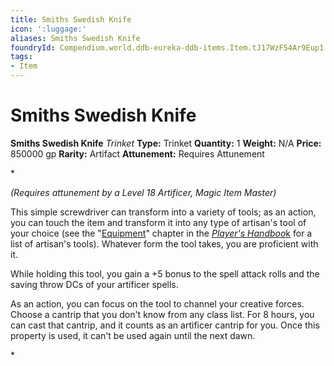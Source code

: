 ```yaml
---
title: Smiths Swedish Knife
icon: ':luggage:'
aliases: Smiths Swedish Knife
foundryId: Compendium.world.ddb-eureka-ddb-items.Item.tJ17WzF54Ar9Eup1
tags:
- Item
---
```


# Smiths Swedish Knife

**Smiths Swedish Knife**
_Trinket_
**Type:** Trinket
**Quantity:** 1
**Weight:** N/A
**Price:** 850000 gp
**Rarity:** Artifact
**Attunement:** Requires Attunement

*<div class="item-attunement"><i>(Requires attunement by a Level 18 Artificer, Magic Item Master)</i><p>This simple screwdriver can transform into a variety of tools; as an action, you can touch the item and transform it into any type of artisan's tool of your choice (see the "<a title="Equipment" href="https://www.dndbeyond.com/sources/phb/equipment#Tools">Equipment</a>" chapter in the <a class="sourcebook" title="Player’s Handbook" href="https://www.dndbeyond.com/sources/phb">*Player's Handboo*k</a> for a list of artisan's tools). Whatever form the tool takes, you are proficient with it.

While holding this tool, you gain a +5 bonus to the spell attack rolls and the saving throw DCs of your artificer spells.

As an action, you can focus on the tool to channel your creative forces. Choose a cantrip that you don't know from any class list. For 8 hours, you can cast that cantrip, and it counts as an artificer cantrip for you. Once this property is used, it can't be used again until the next dawn.</p>*